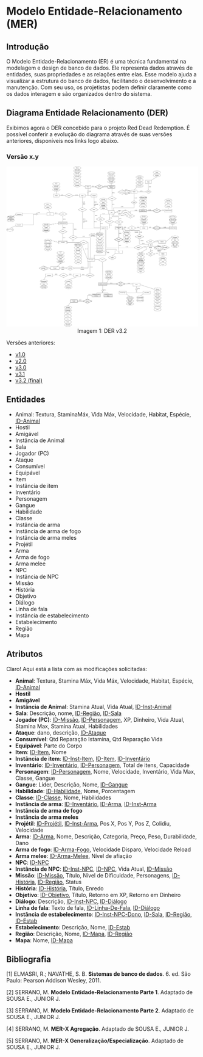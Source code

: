 # Modelo Entidade-Relacionamento (MER)

## Introdução

O Modelo Entidade-Relacionamento (ER) é uma técnica fundamental na modelagem e design de banco de dados. Ele representa dados através de entidades, suas propriedades e as relações entre elas. Esse modelo ajuda a visualizar a estrutura do banco de dados, facilitando o desenvolvimento e a manutenção. Com seu uso, os projetistas podem definir claramente como os dados interagem e são organizados dentro do sistema.

## Diagrama Entidade Relacionamento (DER)

Exibimos agora o DER concebido para o projeto Red Dead Redemption. É possível conferir a evolução do diagrama através de suas versões anteriores, disponíveis nos links logo abaixo.

### Versão x.y

<div align="center">
    <img src="/entregas/entrega1/DER/DER.png">
    Imagem 1: DER v3.2
</div>

Versões anteriores:

- [v1.0](/entregas/entrega1/DER/anteriores/DER_v1.png)
- [v2.0](/entregas/entrega1/DER/anteriores/DER_v2.png)
- [v3.0](/entregas/entrega1/DER/anteriores/DER_v3.png)
- [v3.1](/entregas/entrega1/DER/anteriores/DER_v3.1.png)
- [v3.2 (final)](/entregas/entrega1/DER/DER.png)

## Entidades

- Animal: Textura, StaminaMáx, Vida Máx, Velocidade, Habitat, Espécie, <ins>ID-Animal</ins>
- Hostil
- Amigável
- Instância de Animal
- Sala
- Jogador (PC)
- Ataque
- Consumível
- Equipável
- Item
- Instância de item
- Inventário
- Personagem
- Gangue
- Habilidade
- Classe
- Instância de arma
- Instância de arma de fogo
- Instância de arma meles
- Projétil
- Arma
- Arma de fogo
- Arma melee
- NPC
- Instância de NPC
- Missão
- História
- Objetivo
- Diálogo
- Linha de fala
- Instância de estabelecimento
- Estabelecimento
- Região
- Mapa

## Atributos

Claro! Aqui está a lista com as modificações solicitadas:

- **Animal**: Textura, Stamina Máx, Vida Máx, Velocidade, Habitat, Espécie, <ins>ID-Animal</ins>
- **Hostil**
- **Amigável**
- **Instância de Animal**: Stamina Atual, Vida Atual, <ins>ID-Inst-Animal</ins>
- **Sala**: Descrição, nome, <ins>ID-Região</ins>, <ins>ID-Sala</ins>
- **Jogador (PC)**: <ins>ID-Missão</ins>, <ins>ID-Personagem</ins>, XP, Dinheiro, Vida Atual, Stamina Max, Stamina Atual, Habilidades
- **Ataque**: dano, descrição, <ins>ID-Ataque</ins>
- **Consumível**: Qtd Reparação Istamina, Qtd Reparação Vida
- **Equipável**: Parte do Corpo
- **Item**: <ins>ID-Item</ins>, Nome
- **Instância de item**: <ins>ID-Inst-Item</ins>, <ins>ID-Item</ins>, <ins>ID-Inventário</ins>
- **Inventário**: <ins>ID-Inventário</ins>, <ins>ID-Personagem</ins>, Total de itens, Capacidade
- **Personagem**: <ins>ID-Personagem</ins>, Nome, Velocidade, Inventário, Vida Max, Classe, Gangue
- **Gangue**: Líder, Descrição, Nome, <ins>ID-Gangue</ins>
- **Habilidade**: <ins>ID-Habilidade</ins>, Nome, Porcentagem
- **Classe**: <ins>ID-Classe</ins>, Nome, Habilidades
- **Instância de arma**: <ins>ID-Inventário</ins>, <ins>ID-Arma</ins>, <ins>ID-Inst-Arma</ins>
- **Instância de arma de fogo**
- **Instância de arma meles**
- **Projétil**: <ins>ID-Projétil</ins>, <ins>ID-Inst-Arma</ins>, Pos X, Pos Y, Pos Z, Colidiu, Velocidade
- **Arma**: <ins>ID-Arma</ins>, Nome, Descrição, Categoria, Preço, Peso, Durabilidade, Dano
- **Arma de fogo**: <ins>ID-Arma-Fogo</ins>, Velocidade Disparo, Velocidade Reload
- **Arma melee**: <ins>ID-Arma-Melee</ins>, Nível de afiação
- **NPC**: <ins>ID-NPC</ins>
- **Instância de NPC**: <ins>ID-Inst-NPC</ins>, <ins>ID-NPC</ins>, Vida Atual, <ins>ID-Missão</ins>
- **Missão**: <ins>ID-Missão</ins>, Título, Nível de Dificuldade, Personagens, <ins>ID-História</ins>, <ins>ID-Região</ins>, Status
- **História**: <ins>ID-História</ins>, Título, Enredo
- **Objetivo**: <ins>ID-Objetivo</ins>, Título, Retorno em XP, Retorno em Dinheiro
- **Diálogo**: Descrição, <ins>ID-Inst-NPC</ins>, <ins>ID-Diálogo</ins>
- **Linha de fala**: Texto de fala, <ins>ID-Linha-De-Fala</ins>, <ins>ID-Diálogo</ins>
- **Instância de estabelecimento**: <ins>ID-Inst-NPC-Dono</ins>, <ins>ID-Sala</ins>, <ins>ID-Região</ins>, <ins>ID-Estab</ins>
- **Estabelecimento**: Descrição, Nome, <ins>ID-Estab</ins>
- **Região**: Descrição, Nome, <ins>ID-Mapa</ins>, <ins>ID-Região</ins>
- **Mapa**: Nome, <ins>ID-Mapa</ins>


## Bibliografia

[1] ELMASRI, R.; NAVATHE, S. B. **Sistemas de banco de dados**. 6. ed. São Paulo: Pearson Addison Wesley, 2011.

[2] SERRANO, M. **Modelo Entidade-Relacionamento Parte 1**. Adaptado de SOUSA E., JUNIOR J.

[3] SERRANO, M. **Modelo Entidade-Relacionamento Parte 2**. Adaptado de SOUSA E., JUNIOR J.

[4] SERRANO, M. **MER-X Agregação**. Adaptado de SOUSA E., JUNIOR J.

[5] SERRANO, M. **MER-X Generalização/Especialização**. Adaptado de SOUSA E., JUNIOR J.
